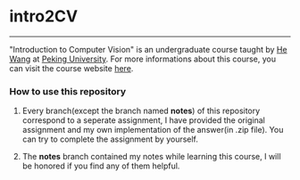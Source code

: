 # intro2CV
---

"Introduction to Computer Vision" is an undergraduate course taught by [He Wang](https://hughw19.github.io/) at [Peking University](https://www.pku.edu.cn). For more informations about this course, you can visit the course website [here](https://pku-epic.github.io/Intro2CV_2025/).

### How to use this repository

1. Every branch(except the branch named __notes__) of this repository correspond to a seperate assignment, I have provided the original assignment and my own implementation of the answer(in .zip file). You can try to complete the assignment by yourself.

2. The __notes__ branch contained my notes while learning this course, I will be honored if you find any of them helpful.
